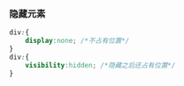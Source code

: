 ### 隐藏元素

```css
div:{
    display:none; /*不占有位置*/
}
div:{
    visibility:hidden; /*隐藏之后还占有位置*/
}
```

###
